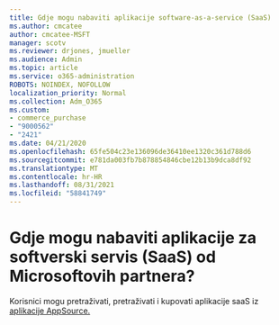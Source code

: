 ```yaml
---
title: Gdje mogu nabaviti aplikacije software-as-a-service (SaaS)
ms.author: cmcatee
author: cmcatee-MSFT
manager: scotv
ms.reviewer: drjones, jmueller
ms.audience: Admin
ms.topic: article
ms.service: o365-administration
ROBOTS: NOINDEX, NOFOLLOW
localization_priority: Normal
ms.collection: Adm_O365
ms.custom:
- commerce_purchase
- "9000562"
- "2421"
ms.date: 04/21/2020
ms.openlocfilehash: 65fe504c23e136096de36410ee1320c361d788d6
ms.sourcegitcommit: e781da003fb7b878854846cbe12b13b9dca8df92
ms.translationtype: MT
ms.contentlocale: hr-HR
ms.lasthandoff: 08/31/2021
ms.locfileid: "58841749"
---
```

# <a name="where-do-i-get-software-as-a-service-saas-apps-from-microsoft-partners"></a>Gdje mogu nabaviti aplikacije za softverski servis (SaaS) od Microsoftovih partnera?

Korisnici mogu pretraživati, pretraživati i kupovati aplikacije saaS iz [aplikacije AppSource.](https://appsource.microsoft.com)
